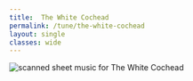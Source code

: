 ```yaml
---
title:  The White Cochead
permalink: /tune/the-white-cochead
layout: single
classes: wide
---
```


<img src="/tune/scan/the-white-cochead.jpg" alt="scanned sheet music for The White Cochead">

